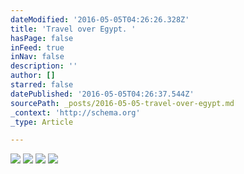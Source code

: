 ```yaml
---
dateModified: '2016-05-05T04:26:26.328Z'
title: 'Travel over Egypt. '
hasPage: false
inFeed: true
inNav: false
description: ''
author: []
starred: false
datePublished: '2016-05-05T04:26:37.544Z'
sourcePath: _posts/2016-05-05-travel-over-egypt.md
_context: 'http://schema.org'
_type: Article

---
```

![](https://the-grid-user-content.s3-us-west-2.amazonaws.com/b1f1aef7-c4a8-4f6a-8042-2d9ac968beba.jpg)
![](https://the-grid-user-content.s3-us-west-2.amazonaws.com/1e6937f2-5e69-484f-9b91-9d1c3a63238d.jpg)
![](https://the-grid-user-content.s3-us-west-2.amazonaws.com/0ea6d2d4-d4df-42e4-82f0-adda41a7a3d7.jpg)
![](https://the-grid-user-content.s3-us-west-2.amazonaws.com/92f63e9a-5cb9-4e56-84eb-639299ff616a.jpg)